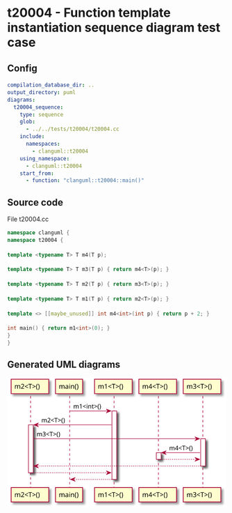 # t20004 - Function template instantiation sequence diagram test case
## Config
```yaml
compilation_database_dir: ..
output_directory: puml
diagrams:
  t20004_sequence:
    type: sequence
    glob:
      - ../../tests/t20004/t20004.cc
    include:
      namespaces:
        - clanguml::t20004
    using_namespace:
      - clanguml::t20004
    start_from:
      - function: "clanguml::t20004::main()"
```
## Source code
File t20004.cc
```cpp
namespace clanguml {
namespace t20004 {

template <typename T> T m4(T p);

template <typename T> T m3(T p) { return m4<T>(p); }

template <typename T> T m2(T p) { return m3<T>(p); }

template <typename T> T m1(T p) { return m2<T>(p); }

template <> [[maybe_unused]] int m4<int>(int p) { return p + 2; }

int main() { return m1<int>(0); }
}
}

```
## Generated UML diagrams
![t20004_sequence](./t20004_sequence.svg "Function template instantiation sequence diagram test case")
